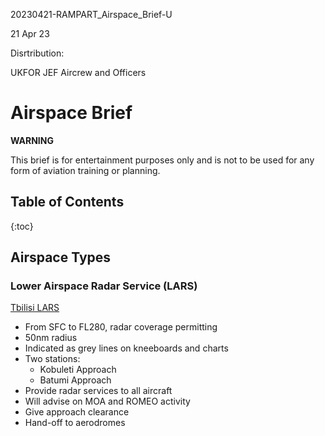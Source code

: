 20230421-RAMPART_Airspace_Brief-U

21 Apr 23

Disrtribution:

UKFOR JEF Aircrew and Officers

# Airspace Brief

**WARNING**

This brief is for entertainment purposes only and is not to be used for any form of aviation training or planning.

## Table of Contents

{:toc}

## Airspace Types

### Lower Airspace Radar Service (LARS)

[Tbilisi LARS](LARS.png)

- From SFC to FL280, radar coverage permitting
- 50nm radius
- Indicated as grey lines on kneeboards and charts
- Two stations:
  - Kobuleti Approach
  - Batumi Approach
- Provide radar services to all aircraft
- Will advise on MOA and ROMEO activity
- Give approach clearance
- Hand-off to aerodromes


